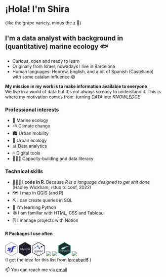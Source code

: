# ¡Hola! I'm Shira
(like the grape variety, minus the z 🍷)
## I'm a data analyst with background in (quantitative) marine ecology 🐟
- Curious, open and ready to learn 
- Originally from Israel, nowadays I live in Barcelona
- Human languages: Hebrew, English, and a bit of Spanish (Castellano) with some catalan influence 😅

**My mission in my work is to make information available to everyone**  
We live in a world of data but it's not always so easy to understand it. This is where my motivation comes from: turning _DATA_ into _KNOWLEDGE_

### Professional interests
- 🦈 Marine ecology
- ⛅ Climate change
- 🏙 Urban mobility
- 🦋 Urban ecology
- 📊 Data analytics
- 🖱 Digital tools
- 👩🏽‍🏫 Capacity-building and data literacy

### Technical skills
- 👩🏽‍💻 **I code in R**. Because _R is a language designed to get shit done_ (Hadley Wickham, rstudio::conf, 2022)
- 🗺 I map in QGIS (and R)
- ⛏ I can create queries in SQL
- 🐍 I'm learning Python
- 🕸 I am familiar with HTML, CSS and Tableau
- 🗒 I manage projects with Notion  

#### R Packages I use often
  <a href="https://github.com/r-spatial/sf"><img src="https://raw.githubusercontent.com/loreabad6/sfnetworks_WiG/main/figs/sf.png" width="40px"/></a>
  <a href="https://github.com/tidyverse/tidyverse"><img src="https://raw.githubusercontent.com/tidyverse/tidyverse/main/man/figures/logo.png" width="40px"/></a>
  <a href="https://github.com/tidyverse/ggplot2"><img src="https://raw.githubusercontent.com/tidyverse/ggplot2/master/man/figures/logo.png" width="40px"/></a>
  <a href="https://github.com/thomasp85/patchwork"><img src="https://raw.githubusercontent.com/thomasp85/patchwork/master/man/figures/logo.png" width="40px"/></a>
  <a href="https://github.com/mitchelloharawild/vitae"><img src="https://github.com/mitchelloharawild/vitae/raw/master/man/figures/logo.png" width="40px"/></a>
  <a href="https://github.com/rstudio/rmarkdown"><img src="https://raw.githubusercontent.com/rstudio/hex-stickers/master/PNG/rmarkdown.png" width="40px"/></a>
  <a href="https://github.com/tidyverse/stringr"><img src="https://stringr.tidyverse.org/logo.png" width="40px"/></a>  
  (I got the idea for this list from [loreabad6](https://github.com/loreabad6) )

📫 You can reach me via [email](mailto:shira.salin@gmail.com)

<!---
shirasal/shirasal is a ✨ special ✨ repository because its `README.md` (this file) appears on your GitHub profile.
You can click the Preview link to take a look at your changes.
--->
